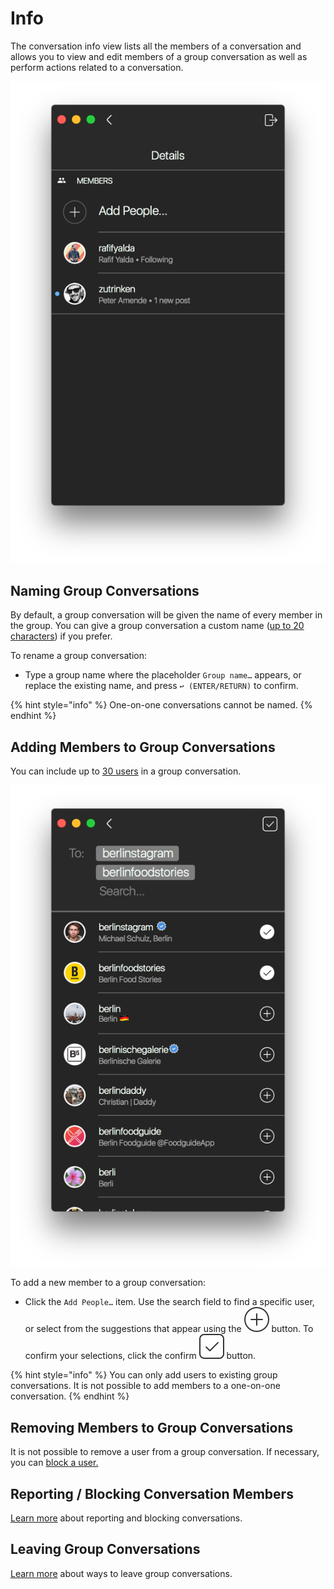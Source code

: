 # Info

The conversation info view lists all the members of a conversation and allows you to view and edit members of a group conversation as well as perform actions related to a conversation.

![](../../.gitbook/assets/conversation-info.png)

## Naming Group Conversations

By default, a group conversation will be given the name of every member in the group. You can give a group conversation a custom name \([up to 20 characters](../../misc/limits.md)\) if you prefer.

To rename a group conversation:

* Type a group name where the placeholder `Group name…` appears, or replace the existing name, and press `↩ (ENTER/RETURN)` to confirm.

{% hint style="info" %}
One-on-one conversations cannot be named.
{% endhint %}

## Adding Members to Group Conversations

You can include up to [30 users](../../misc/limits.md) in a group conversation.

![](../../.gitbook/assets/conversation-select.png)

To add a new member to a group conversation:

* Click the `Add People…` item. Use the search field to find a specific user, or select from the suggestions that appear using the ![](../../.gitbook/assets/select.png) button. To confirm your selections, click the confirm ![](../../.gitbook/assets/accept.png) button.

{% hint style="info" %}
You can only add users to existing group conversations. It is not possible to add members to a one-on-one conversation.
{% endhint %}

## Removing Members to Group Conversations

It is not possible to remove a user from a group conversation. If necessary, you can [block a user.](../profile/settings/blockedusers.md)

## Reporting / Blocking Conversation Members

[Learn more](list.md#reporting--blocking-conversations) about reporting and blocking conversations.

## Leaving Group Conversations

[Learn more](list.md#leaving-group-conversations) about ways to leave group conversations.

